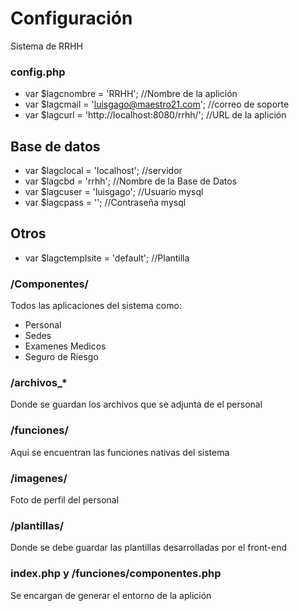 # Configuración #

Sistema de RRHH

### config.php ###

* var $lagcnombre = 'RRHH'; //Nombre de la aplición
* var $lagcmail = 'luisgago@maestro21.com'; //correo de soporte
* var $lagcurl = 'http://localhost:8080/rrhh/'; //URL de la aplición

## Base de datos ##
* var $lagclocal = 'localhost'; //servidor
* var $lagcbd = 'rrhh'; //Nombre de la Base de Datos
* var $lagcuser = 'luisgago'; //Usuario mysql
* var $lagcpass = ''; //Contraseña mysql

## Otros ##
* var $lagctemplsite = 'default'; //Plantilla

### /Componentes/ ###
Todos las aplicaciones del sistema como:
* Personal
* Sedes
* Examenes Medicos
* Seguro de Riesgo

### /archivos_* ###
Donde se guardan los archivos que se adjunta de el personal

### /funciones/ ###
Aqui se encuentran las funciones nativas del sistema

### /imagenes/ ###
Foto de perfil del personal

### /plantillas/ ###
Donde se debe guardar las plantillas desarrolladas por el front-end

### index.php y /funciones/componentes.php ###
Se encargan de generar el entorno de la aplición